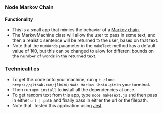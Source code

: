 ### Node Markov Chain

#### Functionality

- This is a small app that mimics the behavior of a [Markov chain](https://en.wikipedia.org/wiki/Markov_chain). 
- The MarkovMachine class will allow the user to pass in some text, and then a realistic sentence will be returned to the user, based on that text. 
- Note that the `numWords` parameter in the `makeText` method has a default value of 100, but this can be changed to allow for different bounds on the number of words in the returned text.

### Technicalities

- To get this code onto your machine, run `git clone https://github.com/jlh040/Node-Markov-Chain.git` in your terminal.
- Then run `npm install` to install all the dependencies at once.
- To get random text from this app, type `node makeText.js` and then pass in either `url | path` and finally pass in either the url or the filepath.
- Note that I tested this application using [Jest](https://jestjs.io/).